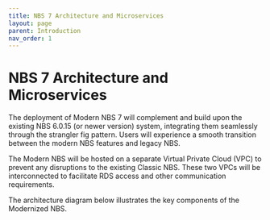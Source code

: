 ```yaml
---
title: NBS 7 Architecture and Microservices
layout: page
parent: Introduction
nav_order: 1
---
```


# NBS 7 Architecture and Microservices
The deployment of Modern NBS 7 will complement and build upon the existing NBS 6.0.15 (or newer version) system, integrating them seamlessly through the strangler fig pattern. Users will experience a smooth transition between the modern NBS features and legacy NBS.

The Modern NBS will be hosted on a separate Virtual Private Cloud (VPC) to prevent any disruptions to the existing Classic NBS. These two VPCs will be interconnected to facilitate RDS access and other communication requirements.

The architecture diagram below illustrates the key components of the Modernized NBS.